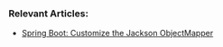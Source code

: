 ### Relevant Articles:

- [Spring Boot: Customize the Jackson ObjectMapper](https://www.baeldung.com/spring-boot-customize-jackson-objectmapper)
